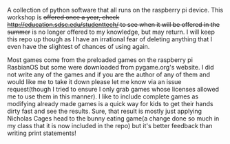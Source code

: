 A collection of python software that all runs on the raspberry pi device. This workshop is ~~offered once a year, check http://education.sdsc.edu/studenttech/ to see when it will be offered in the summer~~ is no longer offered to my knowledge, but may return. I will keep this repo up though as I have an irrational fear of deleting anything that I even have the slightest of chances of using again. 

Most games come from the preloaded games on the raspberry pi RasbianOS but some were downloaded from pygame.org's website. I did not write any of the games and if you are the author of any of them and would like me to take it down please let me know via an issue request(though I tried to ensure I only grab games whose licenses allowed me to use them in this manner). I like to include complete games as modifying already made games is a quick way for kids to get their hands dirty fast and see the results. Sure, that result is mostly just applying Nicholas Cages head to the bunny eating game(a change done so much in my class that it is now included in the repo) but it's better feedback than writing print statements!
